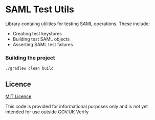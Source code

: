 
# SAML Test Utils

Library containg utilities for testing SAML operations. These include:

* Creating test keystores
* Building test SAML objects
* Asserting SAML test failures

### Building the project

`./gradlew clean build`

## Licence

[MIT Licence](LICENCE)

This code is provided for informational purposes only and is not yet intended for use outside GOV.UK Verify
